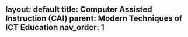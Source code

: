 layout: default
title: Computer Assisted Instruction (CAI)
parent: Modern Techniques of ICT Education
nav_order: 1
---
